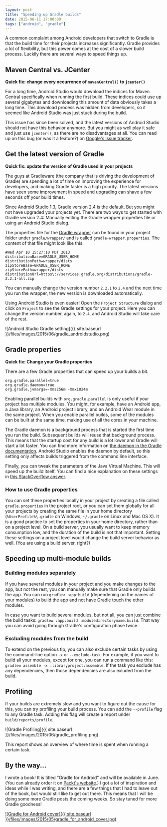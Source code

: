 ```yaml
---
layout: post
title: "Speeding up Gradle builds"
date: 2015-06-11 17:00:00
tags: ["android", "gradle"]
---
```

A common complaint among Android developers that switch to Gradle is that the build time for their projects increases significantly. Gradle provides a lot of flexibility, but this power comes at the cost of a slower build process. Luckily there are several ways to speed things up.

## Maven Central vs. JCenter

**Quick fix: change every occurrence of `mavenCentral()` to `jcenter()`**

For a long time, Android Studio would download the indices for Maven Central specifically when running the first build. These indices could use up several gigabytes and downloading this amount of data obviously takes a long time. This download process was hidden from developers, so it seemed like Android Studio was just stuck during the build.

This issue has since been solved, and the latest versions of Android Studio should not have this behavior anymore. But you might as well play it safe and just use `jcenter()`, as there are no disadvantages at all. You can read up on this bug (or was it a feature?) on [Google's issue tracker](https://code.google.com/p/android/issues/detail?id=72061).

## Get the latest version of Gradle

**Quick fix: update the version of Gradle used in your projects**

The guys at Gradleware (the company that is driving the development of Gradle) are spending a lot of time on improving the experience for developers, and making Gradle faster is a high priority. The latest versions have seen some improvement in speed and upgrading can shave a few seconds off your build times.

Since Android Studio 1.3, Gradle version 2.4 is the default. But you might not have upgraded your projects yet. There are two ways to get started with Gradle version 2.4: Manually editing the Gradle wrapper properties file or using an Android Studio dialog.

The properties file for the [Gradle wrapper](http://kevinpelgrims.com/blog/2015/05/25/use-the-gradle-wrapper-for-your-android-projects/ "Using the Gradle Wrapper for Android projects") can be found in your project folder under `gradle/wrapper/` and is called `gradle-wrapper.properties`. The content of that file might look like this:

```
#Wed Apr 10 15:27:10 PDT 2013
distributionBase=GRADLE_USER_HOME
distributionPath=wrapper/dists
zipStoreBase=GRADLE_USER_HOME
zipStorePath=wrapper/dists
distributionUrl=https\://services.gradle.org/distributions/gradle-2.2.1-all.zip
```

You can manually change the version number `2.2.1` to `2.4` and the next time you run the wrapper, the new version is downloaded automatically.

Using Android Studio is even easier! Open the `Project Structure` dialog and click on `Project` to see the Gradle settings for your project. Here you can change the version number, again, to `2.4`, and Android Studio will take care of the rest.

![Android Studio Gradle setting]({{ site.baseurl }}/files/images/2015/06/gradle_androidstudio.png)

## Gradle properties

**Quick fix: Change your Gradle properties**

There are a few Gradle properties that can speed up your builds a bit.

```
org.gradle.parallel=true
org.gradle.daemon=true
org.gradle.jvmargs=-Xms256m -Xmx1024m
```

Enabling parallel builds with `org.gradle.parallel` is only useful if your project has multiple modules. You might, for example, have an Android app, a Java library, an Android project library, and an Android Wear module in the same project. When you enable parallel builds, some of the modules can be built at the same time, making use of all the cores in your machine.

The Gradle daemon is a background process that is started the first time you run the build. Subsequent builds will reuse that background process.  This means that the startup cost for any build is a lot lower and Gradle will start a lot faster. You can find more information on [the daemon in the Gradle documentation](https://docs.gradle.org/current/userguide/gradle_daemon.html "Gradle Daemon documentation").
Android Studio enables the daemon by default, so this setting only affects builds triggered from the command line interface.

Finally, you can tweak the parameters of the Java Virtual Machine. This will speed up the build itself. You can find a nice explanation on these settings in [this StackOverflow answer](http://stackoverflow.com/a/14763095 "StackOverflow - JVM arguments").

### How to use Gradle properties

You can set these properties locally in your project by creating a file called `gradle.properties` in the project root, or you can set them globally for all your projects by creating the same file in your home directory (`%UserProfile%\.gradle` on Windows, `~/.gradle` on Linux and Mac OS X). It is a good practice to set the properties in your home directory, rather than on a project level. On a build server, you usually want to keep memory consumption low, and the duration of the build is not that important. Setting these settings on a project level would change the build server behavior as well. (You are using a build server, right?)

## Speeding up multi-module builds

### Building modules separately

If you have several modules in your project and you make changes to the app, but not the rest, you can manually make sure that Gradle only builds the app. You can run `gradlew :app:build` (dependening on the names of your modules) to build the app and not have Gradle touch the other modules.

In case you want to build several modules, but not all, you can just combine the build tasks: `gradlew :app:build :moduledirectoryname:build`. That way you can avoid going through Gradle's configuration phase twice.

### Excluding modules from the build

To extend on the previous tip, you can also exclude certain tasks by using the command-line option `-x` or `--exclude-task`. For example, if you want to build all your modules, except for one, you can run a command like this: `gradlew assemble -x :libraryproject:assemble`. If the task you exclude has any dependencies, then those dependencies are also exluded from the build.

## Profiling

If your builds are extremely slow and you want to figure out the cause for this, you can try profiling your build process. You can add the `--profile` flag to any Gradle task. Adding this flag will create a report under `build/reports/profile`.

![Gradle Profiling]({{ site.baseurl }}/files/images/2015/06/gradle_profiling.png)

This report shows an overview of where time is spent when running a certain task.

## By the way...

I wrote a book! It is titled "Gradle for Android" and will be available in June. (You can already order it on [Packt's website](https://www.packtpub.com/application-development/gradle-android "Gradle for Android - Packt Publishing").) I got a lot of inspiration and ideas while I was writing, and there are a few things that I had to leave out of the book, but would still like to get out there. This means that I will be doing some more Gradle posts the coming weeks. So stay tuned for more Gradle goodness!

[![Gradle for Android cover]({{ site.baseurl }}/files/images/2015/05/gradle_for_android_cover.jpg)](https://www.packtpub.com/application-development/gradle-android "Gradle for Android - Packt Publishing")

